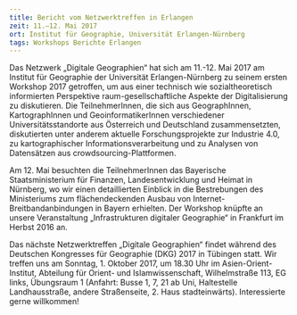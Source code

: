 ```yaml
---
title: Bericht vom Netzwerktreffen in Erlangen
zeit: 11.–12. Mai 2017
ort: Institut für Geographie, Universität Erlangen-Nürnberg
tags: Workshops Berichte Erlangen
---
```


Das Netzwerk „Digitale Geographien“ hat sich am 11.-12. Mai 2017 am Institut für Geographie der Universität Erlangen-Nürnberg zu seinem ersten Workshop 2017 getroffen, um aus einer technisch wie sozialtheoretisch informierten Perspektive raum-gesellschaftliche Aspekte der Digitalisierung zu diskutieren. Die TeilnehmerInnen, die sich aus GeographInnen, KartographInnen und GeoinformatikerInnen verschiedener Universitätsstandorte aus Österreich und Deutschland zusammensetzten, diskutierten unter anderem aktuelle Forschungsprojekte zur Industrie 4.0, zu kartographischer Informationsverarbeitung und zu Analysen von Datensätzen aus crowdsourcing-Plattformen.

Am 12. Mai besuchten die TeilnehmerInnen das Bayerische Staatsministerium für Finanzen, Landesentwicklung und Heimat in Nürnberg, wo wir einen detaillierten Einblick in die Bestrebungen des Ministeriums zum flächendeckenden Ausbau von Internet-Breitbandanbindungen in Bayern erhielten. Der Workshop knüpfte an unsere Veranstaltung „Infrastrukturen digitaler Geographie“ in Frankfurt im Herbst 2016 an.

Das nächste Netzwerktreffen „Digitale Geographien“ findet während des Deutschen Kongresses für Geographie (DKG) 2017 in Tübingen statt. Wir treffen uns am Sonntag, 1. Oktober 2017, um 18.30 Uhr im Asien-Orient-Institut, Abteilung für Orient- und Islamwissenschaft, Wilhelmstraße 113, EG links, Übungsraum 1 (Anfahrt: Busse 1, 7, 21 ab Uni, Haltestelle Landhausstraße, andere Straßenseite, 2. Haus stadteinwärts). Interessierte gerne willkommen!
